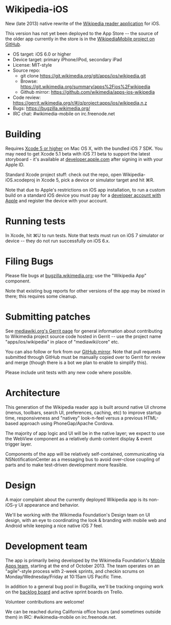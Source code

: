 # Wikipedia-iOS

New (late 2013) native rewrite of the [Wikipedia reader application](https://www.mediawiki.org/wiki/Wikimedia_Apps/Wikipedia) for iOS.

This version has not yet been deployed to the App Store -- the source of the older app currently in the store is in the [WikipediaMobile project on GitHub](https://github.com/wikimedia/WikipediaMobile).

* OS target: iOS 6.0 or higher
* Device target: primary iPhone/iPod, secondary iPad
* License: MIT-style
* Source repo:
  * git clone https://git.wikimedia.org/git/apps/ios/wikipedia.git
  * Browse: https://git.wikimedia.org/summary/apps%2Fios%2Fwikipedia
  * Github mirror: https://github.com/wikimedia/apps-ios-wikipedia
* Code review: https://gerrit.wikimedia.org/r/#/q/project:apps/ios/wikipedia,n,z
* Bugs: https://bugzilla.wikimedia.org/
* IRC chat: #wikimedia-mobile on irc.freenode.net


# Building

Requires [Xcode 5 or higher](https://itunes.apple.com/us/app/xcode/id497799835) on Mac OS X, with the bundled iOS 7 SDK. You may need to get Xcode 5.1 beta with iOS 7.1 beta to support the latest storyboard - it's available at [developer.apple.com](https://developer.apple.com/) after signing in with your Apple ID.

Standard Xcode project stuff: check out the repo, open Wikipedia-iOS.xcodeproj in Xcode 5, pick a device or simulator target and hit ⌘R.

Note that due to Apple's restrictions on iOS app installation, to run a custom build on a standard iOS device you must pay for a [developer account with Apple](https://developer.apple.com/devcenter/ios/index.action) and register the device with your account.


# Running tests

In Xcode, hit ⌘U to run tests. Note that tests must run on iOS 7 simulator or device -- they do not run successfully on iOS 6.x.


# Filing Bugs

Please file bugs at [bugzilla.wikimedia.org](https://bugzilla.wikimedia.org/); use the "Wikipedia App" component.

Note that existing bug reports for other versions of the app may be mixed in there; this requires some cleanup.


# Submitting patches

See [mediawiki.org's Gerrit page](https://www.mediawiki.org/wiki/Gerrit) for general information about contributing to Wikimedia project source code hosted in Gerrit -- use the project name "apps/ios/wikipedia" in place of "mediawiki/core" etc.

You can also follow or fork from our [GitHub mirror](https://github.com/wikimedia/apps-ios-wikipedia). Note that pull requests submitted through GitHub must be manually copied over to Gerrit for review and merge (though there is a bot we plan to enable to simplify this).

Please include unit tests with any new code where possible.


# Architecture

This generation of the Wikipedia reader app is built around native UI chrome (menus, toolbars, search UI, preferences, caching, etc) to improve startup time, responsiveness and "nativey" look-n-feel versus a previous HTML-based approach using PhoneGap/Apache Cordova.

The majority of app logic and UI will be in the native layer; we expect to use the WebView component as a relatively dumb content display & event trigger layer.

Components of the app will be relatively self-contained, communicating via NSNotificationCenter as a messaging bus to avoid over-close coupling of parts and to make test-driven development more feasible.


# Design

A major complaint about the currently deployed Wikipedia app is its non-iOS-y UI appearance and behavior.

We'll be working with the Wikimedia Foundation's Design team on UI design, with an eye to coordinating the look & branding with mobile web and Android while keeping a nice native iOS 7 feel.


# Development team

The app is primarily being developed by the Wikimedia Foundation's [Mobile Apps team](https://www.mediawiki.org/wiki/Wikimedia_Apps/Team), starting at the end of October 2013. The team operates on an "agile"-style process with 2-week sprints, and checkin scrums on Monday/Wednesday/Friday at 10:15am US Pacific Time.

In addition to a general bug pool in Bugzilla, we'll be tracking ongoing work on the [backlog board](https://trello.com/b/h0B6QYBo/wikipedia-app-backlog) and active sprint boards on Trello.

Volunteer contributions are welcome!

We can be reached during California office hours (and sometimes outside them) in IRC: #wikimedia-mobile on irc.freenode.net.

